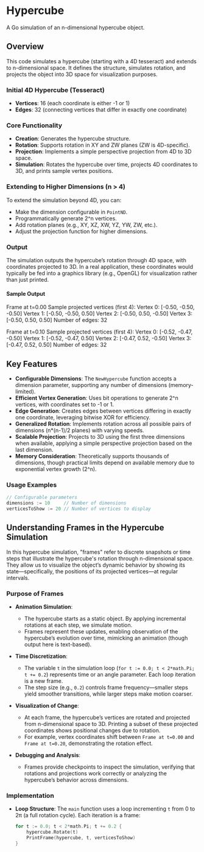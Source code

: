 # Hypercube

A Go simulation of an n-dimensional hypercube object.

## Overview

This code simulates a hypercube (starting with a 4D tesseract) and extends to n-dimensional space. It defines the structure, simulates rotation, and projects the object into 3D space for visualization purposes.

### Initial 4D Hypercube (Tesseract)
- **Vertices**: 16 (each coordinate is either -1 or 1)
- **Edges**: 32 (connecting vertices that differ in exactly one coordinate)

### Core Functionality
- **Creation**: Generates the hypercube structure.
- **Rotation**: Supports rotation in XY and ZW planes (ZW is 4D-specific).
- **Projection**: Implements a simple perspective projection from 4D to 3D space.
- **Simulation**: Rotates the hypercube over time, projects 4D coordinates to 3D, and prints sample vertex positions.

### Extending to Higher Dimensions (n > 4)
To extend the simulation beyond 4D, you can:
- Make the dimension configurable in `PointND`.
- Programmatically generate 2^n vertices.
- Add rotation planes (e.g., XY, XZ, XW, YZ, YW, ZW, etc.).
- Adjust the projection function for higher dimensions.

### Output
The simulation outputs the hypercube’s rotation through 4D space, with coordinates projected to 3D. In a real application, these coordinates would typically be fed into a graphics library (e.g., OpenGL) for visualization rather than just printed.

#### Sample Output
Frame at t=0.00
Sample projected vertices (first 4):
Vertex 0: [-0.50, -0.50, -0.50]
Vertex 1: [-0.50, -0.50, 0.50]
Vertex 2: [-0.50, 0.50, -0.50]
Vertex 3: [-0.50, 0.50, 0.50]
Number of edges: 32

Frame at t=0.10
Sample projected vertices (first 4):
Vertex 0: [-0.52, -0.47, -0.50]
Vertex 1: [-0.52, -0.47, 0.50]
Vertex 2: [-0.47, 0.52, -0.50]
Vertex 3: [-0.47, 0.52, 0.50]
Number of edges: 32


## Key Features

- **Configurable Dimensions**: The `NewHypercube` function accepts a dimension parameter, supporting any number of dimensions (memory-limited).
- **Efficient Vertex Generation**: Uses bit operations to generate 2^n vertices, with coordinates set to -1 or 1.
- **Edge Generation**: Creates edges between vertices differing in exactly one coordinate, leveraging bitwise XOR for efficiency.
- **Generalized Rotation**: Implements rotation across all possible pairs of dimensions (n*(n-1)/2 planes) with varying speeds.
- **Scalable Projection**: Projects to 3D using the first three dimensions when available, applying a simple perspective projection based on the last dimension.
- **Memory Consideration**: Theoretically supports thousands of dimensions, though practical limits depend on available memory due to exponential vertex growth (2^n).

### Usage Examples
```go
// Configurable parameters
dimensions := 10     // Number of dimensions
verticesToShow := 20 // Number of vertices to display
```

## Understanding Frames in the Hypercube Simulation

In this hypercube simulation, "frames" refer to discrete snapshots or time steps that illustrate the hypercube's rotation through n-dimensional space. They allow us to visualize the object’s dynamic behavior by showing its state—specifically, the positions of its projected vertices—at regular intervals.

### Purpose of Frames

- **Animation Simulation**:
  - The hypercube starts as a static object. By applying incremental rotations at each step, we simulate motion.
  - Frames represent these updates, enabling observation of the hypercube’s evolution over time, mimicking an animation (though output here is text-based).

- **Time Discretization**:
  - The variable `t` in the simulation loop (`for t := 0.0; t < 2*math.Pi; t += 0.2`) represents time or an angle parameter. Each loop iteration is a new frame.
  - The step size (e.g., `0.2`) controls frame frequency—smaller steps yield smoother transitions, while larger steps make motion coarser.

- **Visualization of Change**:
  - At each frame, the hypercube’s vertices are rotated and projected from n-dimensional space to 3D. Printing a subset of these projected coordinates shows positional changes due to rotation.
  - For example, vertex coordinates shift between `Frame at t=0.00` and `Frame at t=0.20`, demonstrating the rotation effect.

- **Debugging and Analysis**:
  - Frames provide checkpoints to inspect the simulation, verifying that rotations and projections work correctly or analyzing the hypercube’s behavior across dimensions.

### Implementation

- **Loop Structure**: The `main` function uses a loop incrementing `t` from 0 to 2π (a full rotation cycle). Each iteration is a frame:
  ```go
  for t := 0.0; t < 2*math.Pi; t += 0.2 {
      hypercube.Rotate(t)
      PrintFrame(hypercube, t, verticesToShow)
  }
  ```